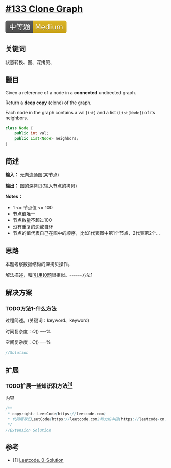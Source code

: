# [#133 Clone Graph](https://leetcode.com/problems/clone-graph)

![Medium](/figures/Medium.svg)

## 关键词

状态转换、图、深拷贝、

## 题目

Given a reference of a node in a **connected** undirected graph.

Return a **deep copy** (clone) of the graph.

Each node in the graph contains a val (`int`) and a list (`List[Node]`) of its neighbors.

``` java
class Node {
    public int val;
    public List<Node> neighbors;
}
```

## 简述

**输入：** 无向连通图(某节点)

**输出：** 图的深拷贝(输入节点的拷贝)

**Notes：**

+ 1 <= 节点值 <= 100
+ 节点值唯一
+ 节点数量不超过100
+ 没有重复的边或自环
+ 节点的值代表自己在图中的顺序，比如1代表图中第1个节点，2代表第2个...

## 思路

本题考察数据结构的深拷贝操作。

解法描述，和[[引用]0题]()很相似。------方法1

## 解决方案

### TODO方法1-什么方法

过程简述。(关键词：keyword、keyword)

时间复杂度：$O()$ ---%

空间复杂度：$O()$ ---%

``` java
//Solution
```

## 扩展

### TODO扩展一些知识和方法[$^{[1]}$](#refer-anchor-1)

内容

``` java
/**
 * copyright: LeetCode(https://leetcode.com)
 * 代码版权归LeetCode(https://leetcode.com)和力扣中国(https://leetcode-cn.com/)所有
 */
//Extension Solution
```

## 参考

<div id="refer-anchor-1"></div>

+ [1] [Leetcode. 0-Solution]()
